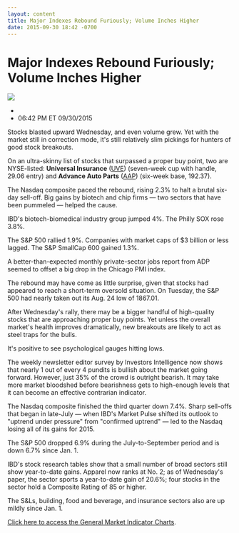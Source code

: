 ```yaml
---
layout: content
title: Major Indexes Rebound Furiously; Volume Inches Higher
date: 2015-09-30 18:42 -0700
---
```



Major Indexes Rebound Furiously; Volume Inches Higher
======================================================


![](https://www.investors.com/wp-content/uploads/ibd-migrated-images/MPv_151001_635792241316691115.png)

* 
* 06:42 PM ET 09/30/2015




  

Stocks blasted upward Wednesday, and even volume grew. Yet with the market still in correction mode, it's still relatively slim pickings for hunters of good stock breakouts.

  

On an ultra-skinny list of stocks that surpassed a proper buy point, two are NYSE-listed: **Universal Insurance** ([UVE](https://research.investors.com/quote.aspx?symbol=UVE)) (seven-week cup with handle, 29.06 entry) and **Advance Auto Parts** ([AAP](https://research.investors.com/quote.aspx?symbol=AAP)) (six-week base, 192.37).

  

The Nasdaq composite paced the rebound, rising 2.3% to halt a brutal six-day sell-off. Big gains by biotech and chip firms — two sectors that have been pummeled — helped the cause.

  

IBD's biotech-biomedical industry group jumped 4%. The Philly SOX rose 3.8%.

  

The S&P 500 rallied 1.9%. Companies with market caps of $3 billion or less lagged. The S&P SmallCap 600 gained 1.3%.

  

A better-than-expected monthly private-sector jobs report from ADP seemed to offset a big drop in the Chicago PMI index.

  

The rebound may have come as little surprise, given that stocks had appeared to reach a short-term oversold situation. On Tuesday, the S&P 500 had nearly taken out its Aug. 24 low of 1867.01.

  

After Wednesday's rally, there may be a bigger handful of high-quality stocks that are approaching proper buy points. Yet unless the overall market's health improves dramatically, new breakouts are likely to act as steel traps for the bulls.

  

It's positive to see psychological gauges hitting lows.

  

The weekly newsletter editor survey by Investors Intelligence now shows that nearly 1 out of every 4 pundits is bullish about the market going forward. However, just 35% of the crowd is outright bearish. It may take more market bloodshed before bearishness gets to high-enough levels that it can become an effective contrarian indicator.

  

The Nasdaq composite finished the third quarter down 7.4%. Sharp sell-offs that began in late-July — when IBD's Market Pulse shifted its outlook to "uptrend under pressure" from "confirmed uptrend" — led to the Nasdaq losing all of its gains for 2015.

  

The S&P 500 dropped 6.9% during the July-to-September period and is down 6.7% since Jan. 1.

  

IBD's stock research tables show that a small number of broad sectors still show year-to-date gains. Apparel now ranks at No. 2; as of Wednesday's paper, the sector sports a year-to-date gain of 20.6%; four stocks in the sector hold a Composite Rating of 85 or higher.

  

The S&Ls, building, food and beverage, and insurance sectors also are up mildly since Jan. 1.

  

[Click here to access the General Market Indicator Charts](https://www.investors.com/pdf/GMI_100115.pdf).




